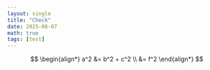 ```yaml
---
layout: single
title: "Check"
date: 2025-06-07
math: true
tags: [test]
---
```


$$
\begin{align*}
a^2 &= b^2 + c^2 \\
    &= f^2
\end{align*}
$$
